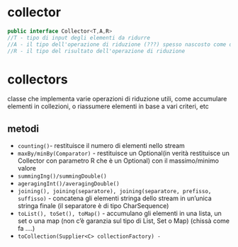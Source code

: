 # collector
```java
public interface Collector<T,A,R>
//T - tipo di input degli elementi da ridurre
//A - il tipo dell'operazione di riduzione (???) spesso nascosto come dettaglio implementativo
//R - il tipo del risultato dell'operazione di riduzione
```

# collectors
classe che implementa varie operazioni di riduzione utili, come accumulare elementi in collezioni, o riassumere elementi in base a vari criteri, etc
## metodi
- `counting()`- restituisce il numero di elementi nello stream 
- `maxBy/minBy(Comparator)` - restituisce un Optional(in verità restituisce un Collector con parametro R che è un Optional) con il massimo/minimo valore
- `summingIng()/summingDouble()`
- `ageragingInt()/averagingDouble()`
- `joining(), joining(separatore), joining(separatore, prefisso, suffisso)` - concatena gli elementi stringa dello stream in un’unica stringa finale (il separatore è di tipo CharSequence)
- `toList(), toSet(), toMap()` - accumulano gli elementi in una lista, un set o una map (non c’è garanzia sul tipo di List, Set o Map) (chissà come fa ….)
- `toCollection(Supplier<C> collectionFactory) - `